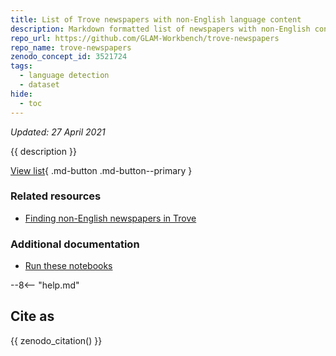 ```yaml
---
title: List of Trove newspapers with non-English language content
description: Markdown formatted list of newspapers with non-English content created by applying language detection tools to a sample of articles.
repo_url: https://github.com/GLAM-Workbench/trove-newspapers
repo_name: trove-newspapers
zenodo_concept_id: 3521724
tags:
  - language detection
  - dataset
hide:
  - toc
---
```

*Updated: 27 April 2021*

{{ description }}

[View list](https://gist.github.com/wragge/9aa385648cff5f0de0c7d4837896df97){ .md-button .md-button--primary }

### Related resources

* [Finding non-English newspapers in Trove](find-non-english-newspapers.md)

### Additional documentation

* [Run these notebooks](../#run-these-notebooks)

--8<-- "help.md"

## Cite as

{{ zenodo_citation() }}